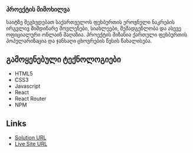 ### პროექტის მიმოხილვა

საიტზე შეგხვდებათ საქართველოს ფეხბურთის ეროვნული ნაკრების ირგვლივ მიმდინარე მოვლენები, სიახლეები, შემადგენლობა და ასევე ოფიციალური ონლაინ მაღაზია. პროექტის მიზანია ქართული ფეხბურთის პოპულარიზაცია და ჯანსაღი ცხოვრების წესის წახალისება.

## გამოყენებული ტექნოლოგიები

- HTML5
- CSS3
- Javascript
- React
- React Router
- NPM

## Links

- [Solution URL](https://github.com/levansarishvili/TBC-Academy-React)
- [Live Site URL](https://levansarishvili-tbcacademy.netlify.app/)
